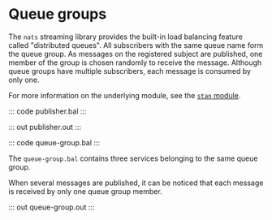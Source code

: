 # Queue groups

The `nats` streaming library provides the built-in load balancing feature called "distributed queues". All subscribers with the same queue name form the queue group.  As messages on the registered subject are published, one member of the group is chosen randomly to receive the message. Although queue groups have multiple subscribers, each message is consumed by only one.

For more information on the underlying module,  see the [`stan` module](https://lib.ballerina.io/ballerinax/stan/latest).

::: code publisher.bal :::

::: out publisher.out :::

::: code queue-group.bal :::

The `queue-group.bal` contains three services belonging to the same queue group.

When several messages are published, it can be noticed that each message is received by only one queue group member.

::: out queue-group.out :::
